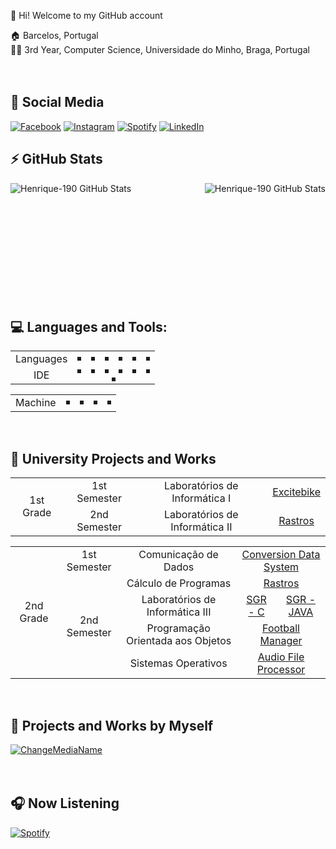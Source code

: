 👋 Hi! Welcome to my GitHub account

🏠 Barcelos, Portugal
<br>
👨‍🎓 3rd Year, Computer Science, Universidade do Minho, Braga, Portugal
<br><br><br>

## 📱 Social Media
[![Facebook](https://img.shields.io/badge/Henrique_Alvelos-1877F2?style=for-the-badge&logo=facebook&logoColor=white)](https://www.facebook.com/henrique.alvelos/) 
[![Instagram](https://img.shields.io/badge/@henrique__0911-E4405F?style=for-the-badge&logo=instagram&logoColor=white)](https://www.instagram.com/henrique_0911/)
[![Spotify](https://img.shields.io/badge/Henrique_Alvelos-1ED760?&style=for-the-badge&logo=spotify&logoColor=white)](https://open.spotify.com/user/henriquealvelos?si=79c3136203bd4813)
[![LinkedIn](https://img.shields.io/badge/LinkedIn-0077B5?style=for-the-badge&logo=linkedin&logoColor=white)]()
<br>

## ⚡ GitHub Stats
<img align="left" alt="Henrique-190 GitHub Stats" src="https://github-readme-stats.vercel.app/api?username=henrique-190&show_icons=true&hide_border=true&theme=react&include_all_commits=true&count_private=true)" />
<img align="right" alt="Henrique-190 GitHub Stats" src="https://github-readme-stats.vercel.app/api/top-langs/?username=henrique-190&card_width=260&layout=compact&show_icons=true&hide_border=true&theme=react&include_all_commits=true)"/>
<br><br><br><br><br><br><br><br><br><br><br>

## 💻 Languages and Tools:
<table>
  <tr>
    <td align="center" valign="center">Languages</td>
    <td align="center" valign="center"><img src="https://img.shields.io/badge/Haskell-190?style=for-the-badge&logo=haskell&logoColor=5D4F85&color=5D4F85&labelColor=ffffff" alt="" border=3></td>
    <td align="center" valign="center"><img src="https://img.shields.io/badge/Latex-190.svg?style=for-the-badge&logo=latex&logoColor=114433&color=114433&labelColor=ffffff" alt="" border=3></td>
    <td align="center" valign="center"><img src="https://img.shields.io/badge/C-190?style=for-the-badge&logo=c&logoColor=00599C&color=00599C&labelColor=ffffff" alt="" border=3></td>
    <td align="center" valign="center"><img src="https://img.shields.io/badge/Java-190?style=for-the-badge&logo=java&logoColor=ED8B00&color=ED8B00&labelColor=ffffff" alt="" border=3></td>
    <td colspan="2" align="center" valign="center"><img src="https://img.shields.io/badge/R-190?style=for-the-badge&logo=r&logoColor=276DC3&color=276DC3&labelColor=ffffff" alt="" border=3></td>
    <td colspan="2" align="center" valign="center"><img src="https://img.shields.io/badge/Python-190?style=for-the-badge&logo=python&logoColor=938200&color=938200&labelColor=ffffff" alt="" border=3></td>
  </tr>
  <tr>
    <td rowspan="2" align="center" valign="center">IDE</td>
    <td align="center" valign="center"><img src="https://img.shields.io/badge/Sublime-190?&style=for-the-badge&logo=sublime-text&logoColor=ffffff&color=black&labelColor=ff5e13" alt="" border=3></td>
    <td align="center" valign="center"><img src="https://img.shields.io/badge/Overleaf-190?&style=for-the-badge&logo=overleaf&logoColor=ffffff&color=black&labelColor=48ac3c" alt="" border=3></td>
    <td align="center" valign="center"><img src="https://img.shields.io/badge/Clion-190?style=for-the-badge&logo=clion&logoColor=ffffff&color=black&labelColor=e8398c" alt="" border=3></td>
    <td colspan="2" align="center" valign="center"><img src="https://img.shields.io/badge/IntelliJ-190?style=for-the-badge&logo=intellij-idea&logoColor=ffffff&color=black&labelColor=137cf0" alt="" border=3></td>
    <td align="center" valign="center"><img src="https://img.shields.io/badge/R Studio-190?style=for-the-badge&logo=rstudio&logoColor=ffffff&color=black&labelColor=75aadb" alt="" border=3></td>
    <td align="center" valign="center"><img src="https://img.shields.io/badge/Pycharm-190?style=for-the-badge&logo=pycharm&logoColor=ffffff&color=black&labelColor=148152" alt="" border=3></td>
  </tr>
  <tr>
    <td colspan="7" align="center" valign="center"><img src="https://img.shields.io/badge/Visual_Studio-190?style=for-the-badge&logo=visual%20studio%20code&logoColor=ffffff&color=black&labelColor=5b2d90" alt="" border=3></td>
  </tr>
</table>
<table>
  <tr>
    <td align="center" valign="center">Machine</td>
    <td align="center" valign="center"><img src="https://img.shields.io/badge/Windows 11-190?style=for-the-badge&logo=windows&logoColor=white&color=005fb8" alt="" border=3></td>
    <td align="center" valign="center"><img src="https://img.shields.io/badge/Linux_Mint-87CF3E?style=for-the-badge&logo=linux-mint&logoColor=white" alt="" border=3></td>
    <td align="center" valign="center"><img src="https://img.shields.io/badge/MX130-76B900?style=for-the-badge&logo=nvidia&logoColor=white" alt="" border=3></td>
    <td align="center" valign="center"><img src="https://img.shields.io/badge/Core_i5_8th-0071C5?style=for-the-badge&logo=intel&logoColor=white" alt="" border=3</td>
  </tr>
</table>
<br>

## 🧠 University Projects and Works
<table>
 <tr>
   <td align="center" valign="center" rowspan="2">1st Grade</td>
   <td align="center" valign="center">1st Semester</td>
   <td align="center" valign="center">Laboratórios de Informática I</td>
   <td colspan="2" align="center" valign="center"><a href="https://github.com/Henrique-190/University/tree/main/1st%20Grade/1st%20Semester/LI1">Excitebike</a></td>
     </tr>
 <tr>
   <td align="center" valign="center">2nd Semester</td>
   <td align="center" valign="center">Laboratórios de Informática II</td>
   <td colspan="2" align="center" valign="center"><a href="https://github.com/Henrique-190/University/tree/main/1st%20Grade/2nd%20Semester/LI2/LI2PL7G4">Rastros</a></td>
 </tr>
</table>

<table>
  <tr>
    <td align="center" valign="center" rowspan="5">2nd Grade</td>
    <td align="center" valign="center">1st Semester</td>
    <td align="center" valign="center">Comunicação de Dados</td>
    <td colspan="2" align="center" valign="center"><a href="https://github.com/Henrique-190/University/tree/main/2nd%20Grade/1st%20Semester/Comunica%C3%A7%C3%A3o%20de%20Dados">Conversion Data System</a></td>
  </tr>
  <tr>
    <td align="center" valign="center" rowspan="4">2nd Semester</td>
    <td align="center" valign="center">Cálculo de Programas</td>
    <td colspan="2" align="center" valign="center"><a href="https://github.com/Henrique-190/University/tree/main/2nd%20Grade/2nd%20Semester/CP">Rastros</a></td>
  </tr>
  <tr>
    <td align="center" valign="center">Laboratórios de Informática III</td>
    <td align="center" valign="center"><a href="https://github.com/Henrique-190/University/tree/main/2nd%20Grade/2nd%20Semester/LI3/project_c">SGR - C</a></td>
    <td align="center" valign="center"><a href="https://github.com/Henrique-190/University/tree/main/2nd%20Grade/2nd%20Semester/LI3/project_java">SGR - JAVA</a></td>
  </tr>
  <tr>
    <td align="center" valign="center">Programação Orientada aos Objetos</td>
    <td colspan="2" align="center" valign="center"><a href="https://github.com/Henrique-190/University/tree/main/2nd%20Grade/2nd%20Semester/POO">Football Manager</a></td>
  </tr>
  <tr>
    <td align="center" valign="center">Sistemas Operativos</td>
    <td colspan="2" align="center" valign="center"><a href="https://github.com/Henrique-190/University/tree/main/2nd%20Grade/2nd%20Semester/SO">Audio File Processor</a></td>
  </tr>
</table>
<br>

## 🧍 Projects and Works by Myself
[![ChangeMediaName](https://github-readme-stats.vercel.app/api/pin/?username=Henrique-190&repo=ChangeMediaName&show_icons=true&hide_border=true&theme=react&include_all_commits=true&count_private=true)](https://github.com/Henrique-190/ChangeMediaName)
<br><br><br>

## 🎧 Now Listening
[![Spotify](https://novatorem-henrique-190.vercel.app/api/spotify)](https://open.spotify.com/user/x8x10e9k61yoscgk3qsxckogt)
